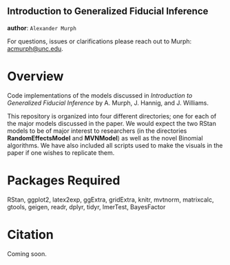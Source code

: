 Introduction to Generalized Fiducial Inference
----

**author**: `Alexander Murph`

For questions, issues or clarifications please reach out to Murph:
acmurph@unc.edu.

Overview
========

Code implementations of the models discussed in *Introduction to Generalized Fiducial Inference* by A. Murph, J. Hannig, and J. Williams.


This repository is organized into four different directories; one for each of the major models discussed in the paper.  We would expect the two RStan models to be of major interest to researchers (in the directories **RandomEffectsModel** and **MVNModel**) as well as the novel Binomial algorithms.  We have also included all scripts used to make the visuals in the paper if one wishes to replicate them.

Packages Required
============

RStan, ggplot2, latex2exp, ggExtra, gridExtra, knitr, mvtnorm, matrixcalc, gtools, geigen, readr, dplyr, tidyr, lmerTest, BayesFactor

Citation
============
Coming soon.
